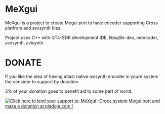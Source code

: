 MeXgui
======

MeXgui is a project to create Megui port to have encoder supporting Cross platfrom and avxsynth files.

Project uses C++ with QT4-SDK development IDE, libsqlite-dev, mencoder, avxsynth, avisynth

DONATE
======

If you like the idea of having atlast native avisynth encoder in youre system the consider to support by donation.

3% of your donation goes to benefit aid to some part of world.

<a href='https://pledgie.com/campaigns/22683'><img alt='Click here to lend your support to: MeXgui -Croos system Megui port and make a donation at pledgie.com !' src='https://pledgie.com/campaigns/22683.png?skin_name=chrome' border='0' ></a>
